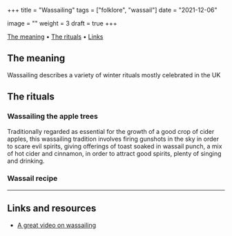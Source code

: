 +++
title = "Wassailing"
tags = ["folklore", "wassail"]
date = "2021-12-06"

image = ""
weight = 3
draft = true
+++

<div class="table-of-contents">

[The meaning](#the-meaning) •
[The rituals](#the-rituals) •
[Links](#links-and-resources)

</div>

## The meaning

Wassailing describes a variety of winter rituals mostly celebrated in the UK

## The rituals

### Wassailing the apple trees

Traditionally regarded as essential for the growth of a good crop of cider apples, this wassailing tradition involves firing gunshots in the sky in order to scare evil spirits, giving offerings of toast soaked in wassail punch, a mix of hot cider and cinnamon, in order to attract good spirits, plenty of singing and drinking.

### Wassail recipe



---

## Links and resources

- [A great video on wassailing](https://youtu.be/ic4qWguBYEM)
